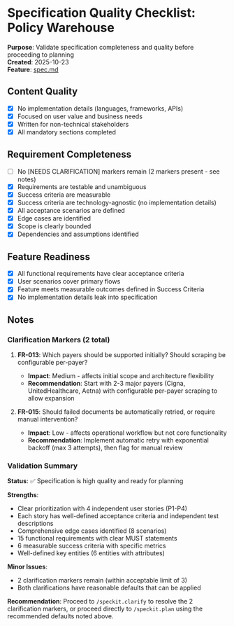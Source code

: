 # Specification Quality Checklist: Policy Warehouse

**Purpose**: Validate specification completeness and quality before proceeding to planning  
**Created**: 2025-10-23  
**Feature**: [spec.md](../spec.md)

## Content Quality

- [x] No implementation details (languages, frameworks, APIs)
- [x] Focused on user value and business needs
- [x] Written for non-technical stakeholders
- [x] All mandatory sections completed

## Requirement Completeness

- [ ] No [NEEDS CLARIFICATION] markers remain (2 markers present - see notes)
- [x] Requirements are testable and unambiguous
- [x] Success criteria are measurable
- [x] Success criteria are technology-agnostic (no implementation details)
- [x] All acceptance scenarios are defined
- [x] Edge cases are identified
- [x] Scope is clearly bounded
- [x] Dependencies and assumptions identified

## Feature Readiness

- [x] All functional requirements have clear acceptance criteria
- [x] User scenarios cover primary flows
- [x] Feature meets measurable outcomes defined in Success Criteria
- [x] No implementation details leak into specification

## Notes

### Clarification Markers (2 total)

1. **FR-013**: Which payers should be supported initially? Should scraping be configurable per-payer?
   - **Impact**: Medium - affects initial scope and architecture flexibility
   - **Recommendation**: Start with 2-3 major payers (Cigna, UnitedHealthcare, Aetna) with configurable per-payer scraping to allow expansion

2. **FR-015**: Should failed documents be automatically retried, or require manual intervention?
   - **Impact**: Low - affects operational workflow but not core functionality
   - **Recommendation**: Implement automatic retry with exponential backoff (max 3 attempts), then flag for manual review

### Validation Summary

**Status**: ✅ Specification is high quality and ready for planning

**Strengths**:
- Clear prioritization with 4 independent user stories (P1-P4)
- Each story has well-defined acceptance criteria and independent test descriptions
- Comprehensive edge cases identified (8 scenarios)
- 15 functional requirements with clear MUST statements
- 6 measurable success criteria with specific metrics
- Well-defined key entities (6 entities with attributes)

**Minor Issues**:
- 2 clarification markers remain (within acceptable limit of 3)
- Both clarifications have reasonable defaults that can be applied

**Recommendation**: Proceed to `/speckit.clarify` to resolve the 2 clarification markers, or proceed directly to `/speckit.plan` using the recommended defaults noted above.
